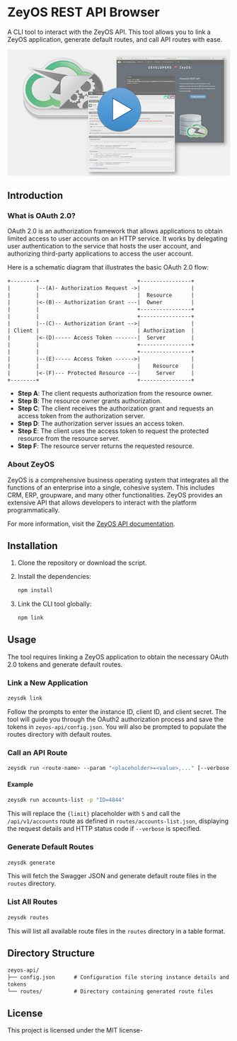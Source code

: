 ZeyOS REST API Browser
======================

A CLI tool to interact with the ZeyOS API. This tool allows you to link a ZeyOS application, generate default routes, and call API routes with ease.

[![Watch the video](https://github.com/zeyos/zeyapi/blob/21bcf540ffbc5c8aff5e642ae7146a526990d2f6/video-thumb.png)](https://vimeo.com/960433574/b346b5a9f9)

## Introduction

### What is OAuth 2.0?

OAuth 2.0 is an authorization framework that allows applications to obtain limited access to user accounts on an HTTP service. It works by delegating user authentication to the service that hosts the user account, and authorizing third-party applications to access the user account.

Here is a schematic diagram that illustrates the basic OAuth 2.0 flow:

```
+--------+                               +----------------+
|        |--(A)- Authorization Request ->|                |
|        |                               |  Resource      |
|        |<-(B)-- Authorization Grant ---|  Owner         |
|        |                               +----------------+
|        |                               +----------------+
|        |--(C)-- Authorization Grant -->|                |
| Client |                               | Authorization  |
|        |<-(D)----- Access Token -------|  Server        |
|        |                               +----------------+
|        |                               +----------------+
|        |--(E)----- Access Token ------>|                |
|        |                               |    Resource    |
|        |<-(F)--- Protected Resource ---|     Server     |
+--------+                               +----------------+
```

- **Step A**: The client requests authorization from the resource owner.
- **Step B**: The resource owner grants authorization.
- **Step C**: The client receives the authorization grant and requests an access token from the authorization server.
- **Step D**: The authorization server issues an access token.
- **Step E**: The client uses the access token to request the protected resource from the resource server.
- **Step F**: The resource server returns the requested resource.

### About ZeyOS

ZeyOS is a comprehensive business operating system that integrates all the functions of an enterprise into a single, cohesive system. This includes CRM, ERP, groupware, and many other functionalities. ZeyOS provides an extensive API that allows developers to interact with the platform programmatically.

For more information, visit the [ZeyOS API documentation](https://developers.zeyos.com/api/).

## Installation

1. Clone the repository or download the script.
2. Install the dependencies:

    ```bash
    npm install
    ```

3. Link the CLI tool globally:

    ```bash
    npm link
    ```

## Usage

The tool requires linking a ZeyOS application to obtain the necessary OAuth 2.0 tokens and generate default routes.

### Link a New Application

```bash
zeysdk link
```

Follow the prompts to enter the instance ID, client ID, and client secret. The tool will guide you through the OAuth2 authorization process and save the tokens in `zeyos-api/config.json`. You will also be prompted to populate the routes directory with default routes.

### Call an API Route

```bash
zeysdk run <route-name> --param "<placeholder>=<value>,..." [--verbose|-v]
```

#### Example

```bash
zeysdk run accounts-list -p "ID=4844"
```

This will replace the `{limit}` placeholder with `5` and call the `/api/v1/accounts` route as defined in `routes/accounts-list.json`, displaying the request details and HTTP status code if `--verbose` is specified.

### Generate Default Routes

```bash
zeysdk generate
```

This will fetch the Swagger JSON and generate default route files in the `routes` directory.

### List All Routes

```bash
zeysdk routes
```

This will list all available route files in the `routes` directory in a table format.

## Directory Structure

```
zeyos-api/
├── config.json      # Configuration file storing instance details and tokens
└── routes/          # Directory containing generated route files
```

## License

This project is licensed under the MIT license-